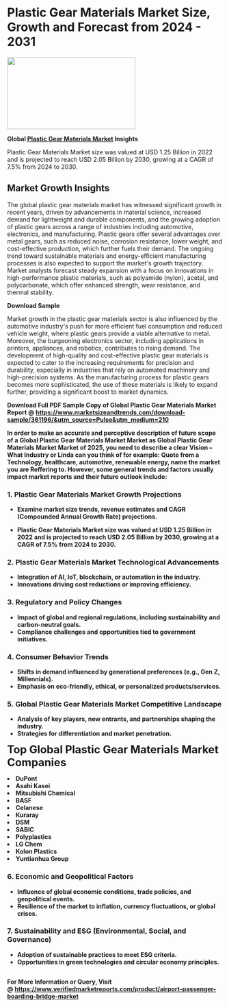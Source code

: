 <H1>Plastic Gear Materials Market Size, Growth and Forecast from 2024 - 2031</H1><img class="aligncenter size-medium wp-image-584254" src="https://thirdeyenews.in/wp-content/uploads/2024/09/Global-Market-Research-300x168.jpeg" alt="" width="300" height="168" /><p><strong>Global&nbsp;<a href="https://www.marketsizeandtrends.com/download-sample/361196/&amp;utm_source=Pulse&amp;utm_medium=210">Plastic Gear Materials Market</a> Insights</strong></p><p>Plastic Gear Materials Market size was valued at USD 1.25 Billion in 2022 and is projected to reach USD 2.05 Billion by 2030, growing at a CAGR of 7.5% from 2024 to 2030.</p><p><h2>Market Growth Insights</h2> <p>The global plastic gear materials market has witnessed significant growth in recent years, driven by advancements in material science, increased demand for lightweight and durable components, and the growing adoption of plastic gears across a range of industries including automotive, electronics, and manufacturing. Plastic gears offer several advantages over metal gears, such as reduced noise, corrosion resistance, lower weight, and cost-effective production, which further fuels their demand. The ongoing trend toward sustainable materials and energy-efficient manufacturing processes is also expected to support the market's growth trajectory. Market analysts forecast steady expansion with a focus on innovations in high-performance plastic materials, such as polyamide (nylon), acetal, and polycarbonate, which offer enhanced strength, wear resistance, and thermal stability.</p> <p><strong>Download Sample</strong></p> <p>Market growth in the plastic gear materials sector is also influenced by the automotive industry's push for more efficient fuel consumption and reduced vehicle weight, where plastic gears provide a viable alternative to metal. Moreover, the burgeoning electronics sector, including applications in printers, appliances, and robotics, contributes to rising demand. The development of high-quality and cost-effective plastic gear materials is expected to cater to the increasing requirements for precision and durability, especially in industries that rely on automated machinery and high-precision systems. As the manufacturing process for plastic gears becomes more sophisticated, the use of these materials is likely to expand further, providing a significant boost to market dynamics.</p> <p><strong></p><p><span class=""><strong>Download Full PDF Sample Copy of Global Plastic Gear Materials Market Report</strong> @ <a href="https://www.marketsizeandtrends.com/download-sample/361196/&amp;utm_source=Pulse&amp;utm_medium=210" target="_blank">https://www.marketsizeandtrends.com/download-sample/361196/&amp;utm_source=Pulse&amp;utm_medium=210</a></span></p><p>In order to make an accurate and perceptive description of future scope of a Global&nbsp;Plastic Gear Materials Market Market as Global&nbsp;Plastic Gear Materials Market Market of 2025, you need to describe a clear Vision &ndash; What Industry or Linda can you think of for example: Quote from a Technology, healthcare, automotive, renewable energy, name the market you are Reffering to. However, some general trends and factors usually impact market reports and their future outlook include:</p><h3>1.&nbsp;<strong>Plastic Gear Materials Market Growth Projections</strong></h3><ul><li>Examine market size trends, revenue estimates and CAGR (Compounded Annual Growth Rate) projections.</li><li><p>Plastic Gear Materials Market size was valued at USD 1.25 Billion in 2022 and is projected to reach USD 2.05 Billion by 2030, growing at a CAGR of 7.5% from 2024 to 2030.</p></li></ul><h3>2.&nbsp;<strong>Plastic Gear Materials Market Technological Advancements</strong></h3><ul><li>Integration of AI, IoT, blockchain, or automation in the industry.</li><li>Innovations driving cost reductions or improving efficiency.</li></ul><h3>3.&nbsp;<strong>Regulatory and Policy Changes</strong></h3><ul><li>Impact of global and regional regulations, including sustainability and carbon-neutral goals.</li><li>Compliance challenges and opportunities tied to government initiatives.</li></ul><h3>4.&nbsp;<strong>Consumer Behavior Trends</strong></h3><ul><li>Shifts in demand influenced by generational preferences (e.g., Gen Z, Millennials).</li><li>Emphasis on eco-friendly, ethical, or personalized products/services.</li></ul><h3>5.&nbsp;<strong>Global Plastic Gear Materials Market Competitive Landscape</strong></h3><ul><li>Analysis of key players, new entrants, and partnerships shaping the industry.</li><li>Strategies for differentiation and market penetration.</li></ul><p data-pm-slice="1 1 []"><span style="color: inherit; font-family: inherit; font-size: 25px;">Top Global Plastic Gear Materials Market Companies</span></p><div class="" data-test-id=""><p><li>DuPont</li><li> Asahi Kasei</li><li> Mitsubishi Chemical</li><li> BASF</li><li> Celanese</li><li> Kuraray</li><li> DSM</li><li> SABIC</li><li> Polyplastics</li><li> LG Chem</li><li> Kolon Plastics</li><li> Yuntianhua Group</li></p></div><h3>6.&nbsp;<strong>Economic and Geopolitical Factors</strong></h3><ul><li>Influence of global economic conditions, trade policies, and geopolitical events.</li><li>Resilience of the market to inflation, currency fluctuations, or global crises.</li></ul><h3>7.&nbsp;<strong>Sustainability and ESG (Environmental, Social, and Governance)</strong></h3><ul><li>Adoption of sustainable practices to meet ESG criteria.</li><li>Opportunities in green technologies and circular economy principles.</li></ul><h2><strong style="font-size: 14px;">For More Information or Query, Visit @&nbsp;</strong><a style="background-color: #ffffff; font-size: 14px;" href="https://www.marketsizeandtrends.com/report/plastic-gear-materials-market/" target="_blank">https://www.verifiedmarketreports.com/product/airport-passenger-boarding-bridge-market</a></h2>
